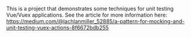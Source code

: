 This is a project that demonstrates some techniques for unit testing Vue/Vuex applications. See the article for more information here: https://medium.com/@lachlanmiller_52885/a-pattern-for-mocking-and-unit-testing-vuex-actions-8f6672bdb255

